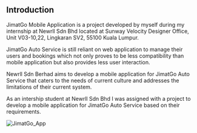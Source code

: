 ## Introduction

JimatGo Mobile Application is a project developed by myself during my internship at Newrll Sdn Bhd located at Sunway Velocity Designer Office, Unit V03-10,22, Lingkaran SV2, 55100 Kuala Lumpur. 

JimatGo Auto Service is still reliant on web application to manage their users and bookings which not only proves to be less compatibility than mobile application but also provides less user interaction.

Newrll Sdn Berhad aims to develop a mobile application for JimatGo Auto Service that caters to the needs of current culture and addresses the limitations of their current system.

As an intership student at Newrll Sdn Bhd I was assigned with a project to develop a mobile application for JimatGo Auto Service based on their requirements.

![JimatGo_App](https://user-images.githubusercontent.com/61192087/229336715-d03e485d-85b7-4a36-ab98-b46e8e54179f.png)
